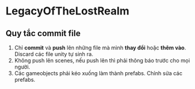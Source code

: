 # LegacyOfTheLostRealm
## Quy tắc commit file
1. Chỉ **commit** và **push** lên những file mà mình **thay đổi** hoặc **thêm vào**. Discard các file unity tự sinh ra.
2. Không push lên scenes, nếu push lên thì phải thông báo trước cho mọi người.
3. Các gameobjects phải kéo xuống làm thành prefabs. Chỉnh sửa các prefabs. 

